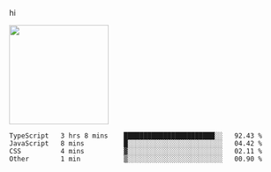 hi

<img height="180em" src="https://github-readme-stats.vercel.app/api?username=AProductiveNerd&show_icons=true&hide_border=true&&count_private=true&include_all_commits=true" />

<!--START_SECTION:waka-->

```text
TypeScript   3 hrs 8 mins    ███████████████████████░░   92.43 %
JavaScript   8 mins          █░░░░░░░░░░░░░░░░░░░░░░░░   04.42 %
CSS          4 mins          ▓░░░░░░░░░░░░░░░░░░░░░░░░   02.11 %
Other        1 min           ▒░░░░░░░░░░░░░░░░░░░░░░░░   00.90 %
```

<!--END_SECTION:waka-->
